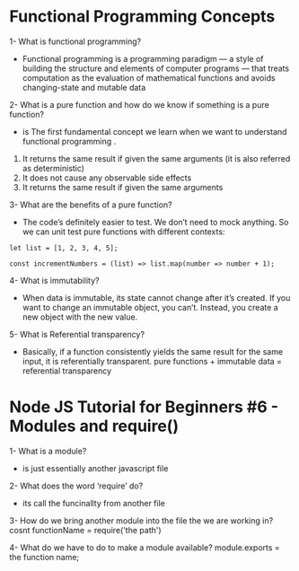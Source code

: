 # Functional Programming Concepts

1- What is functional programming?

- Functional programming is a programming paradigm — a style of building the structure and elements of computer programs — that treats computation as the evaluation of mathematical functions and avoids changing-state and mutable data 

2- What is a pure function and how do we know if something is a pure function?

- is The first fundamental concept we learn when we want to understand functional programming .

1. It returns the same result if given the same arguments (it is also referred as deterministic)
2. It does not cause any observable side effects
3. It returns the same result if given the same arguments

3- What are the benefits of a pure function?

- The code’s definitely easier to test. We don’t need to mock anything. So we can unit test pure functions with different contexts:

```
let list = [1, 2, 3, 4, 5];

const incrementNumbers = (list) => list.map(number => number + 1);
```

4- What is immutability?

- When data is immutable, its state cannot change after it’s created. If you want to change an immutable object, you can’t. Instead, you create a new object with the new value.

5- What is Referential transparency?

- Basically, if a function consistently yields the same result for the same input, it is referentially transparent.
pure functions + immutable data = referential transparency

# Node JS Tutorial for Beginners #6 - Modules and require()

1- What is a module?

- is just essentially another javascript file 

2- What does the word ‘require’ do?

- its call the funcinallty from another file

3- How do we bring another module into the file the we are working in?
cosnt functionName = require('the path')

4- What do we have to do to make a module available?
module.exports = the function name;